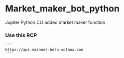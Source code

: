 # Market_maker_bot_python
Jupiter Python CLI added market maker function


### Use this RCP

````
```
https://api.mainnet-beta.solana.com
```
````
